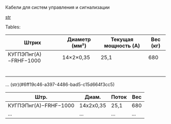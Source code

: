 Кабели для систем управления и сигнализации

[str](#6ff19c46-a397-4486-bad5-c15d664f3cc5)

Tables:

| Штрих | Диаметр (мм²) | Текущая мощность (A) | Вес (кг) |
|-------|--------------|----------------------|----------|
| КУГПЭПнг(А)−FRHF−1000 | 14×2×0,35 | 25,1 | 680 |
|                               |                  |          |           |
|                               |                  |          |           |
|                               |                  |          |           |
|                               |                  |          |           |
|                               |                  |          |           |
|                               |                  |          |           |

...
(str)(#6ff19c46-a397-4486-bad5-c15d664f3cc5)
  
| Штр.| Диам.| Поток| Вес|
|-----|----|---|----|
| КУГПЭПнг(А)−FRHF−1000 | 14x2x0,35 | 25,1 | 680 |
| ... | ... | ... | ... |